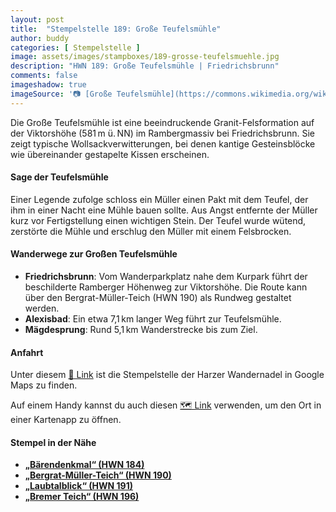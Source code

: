 ```yaml
---
layout: post
title:  "Stempelstelle 189: Große Teufelsmühle"
author: buddy
categories: [ Stempelstelle ]
image: assets/images/stampboxes/189-grosse-teufelsmuehle.jpg
description: "HWN 189: Große Teufelsmühle | Friedrichsbrunn"
comments: false
imageshadow: true
imageSource: '📷 [Große Teufelsmühle](https://commons.wikimedia.org/wiki/File:Gro%C3%9Fe_Teufelsm%C3%BChle.jpg) von <a href="https://de.wikipedia.org/wiki/User:Hejkal" class="extiw" title="de:User:Hejkal">Hejkal</a> unter Lizenz [CC BY-SA 2.0 de](https://creativecommons.org/licenses/by-sa/2.0/de/deed.en)'
---
```


Die Große Teufelsmühle ist eine beeindruckende Granit-Felsformation auf der Viktorshöhe (581 m ü. NN) im Rambergmassiv bei Friedrichsbrunn. Sie zeigt typische Wollsackverwitterungen, bei denen kantige Gesteinsblöcke wie übereinander gestapelte Kissen erscheinen. 

#### Sage der Teufelsmühle

Einer Legende zufolge schloss ein Müller einen Pakt mit dem Teufel, der ihm in einer Nacht eine Mühle bauen sollte. Aus Angst entfernte der Müller kurz vor Fertigstellung einen wichtigen Stein. Der Teufel wurde wütend, zerstörte die Mühle und erschlug den Müller mit einem Felsbrocken. 

#### Wanderwege zur Großen Teufelsmühle

- **Friedrichsbrunn**: Vom Wanderparkplatz nahe dem Kurpark führt der beschilderte Ramberger Höhenweg zur Viktorshöhe. Die Route kann über den Bergrat-Müller-Teich (HWN 190) als Rundweg gestaltet werden. 
- **Alexisbad**: Ein etwa 7,1 km langer Weg führt zur Teufelsmühle.
- **Mägdesprung**: Rund 5,1 km Wanderstrecke bis zum Ziel.

#### Anfahrt

Unter diesem [📍 Link](https://www.google.com/maps/dir/?api=1&origin=&destination=51.68488%2C%2011.07928) ist die Stempelstelle der Harzer Wandernadel in Google Maps zu finden.

<div class="android-only">
  Auf einem Handy kannst du auch diesen 
  <a href="geo:51.68488,11.07928">🗺️ Link</a> 
  verwenden, um den Ort in einer Kartenapp zu öffnen.
  <p></p>
</div>

#### Stempel in der Nähe

- [**„Bärendenkmal“ (HWN 184)**](/stempelstelle-184-baerendenkmal)
- [**„Bergrat-Müller-Teich“ (HWN 190)**](/stempelstelle-190-bergrat-mueller-teich)
- [**„Laubtalblick“ (HWN 191)**](/stempelstelle-191-laubtalblick)
- [**„Bremer Teich“ (HWN 196)**](/stempelstelle-196-bremer-teich)

